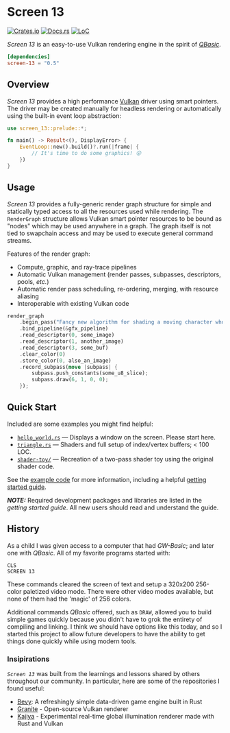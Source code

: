 # Screen 13

[![Crates.io](https://img.shields.io/crates/v/screen-13.svg)](https://crates.io/crates/screen-13)
[![Docs.rs](https://docs.rs/screen-13/badge.svg)](https://docs.rs/screen-13)
[![LoC](https://tokei.rs/b1/github/attackgoat/screen-13?category=code)](https://github.com/attackgoat/screen-13)

_Screen 13_ is an easy-to-use Vulkan rendering engine in the spirit of
_[QBasic](https://en.wikipedia.org/wiki/QBasic)_.

```toml
[dependencies]
screen-13 = "0.5"
```

## Overview

_Screen 13_ provides a high performance [Vulkan](https://www.vulkan.org/) driver using smart
pointers. The driver may be created manually for headless rendering or automatically using the
built-in event loop abstraction:

```rust
use screen_13::prelude::*;

fn main() -> Result<(), DisplayError> {
    EventLoop::new().build()?.run(|frame| {
        // It's time to do some graphics! 😲
    })
}
```

## Usage

_Screen 13_ provides a fully-generic render graph structure for simple and statically
typed access to all the resources used while rendering. The `RenderGraph` structure allows Vulkan
smart pointer resources to be bound as "nodes" which may be used anywhere in a graph. The graph
itself is not tied to swapchain access and may be used to execute general command streams.

Features of the render graph:

 - Compute, graphic, and ray-trace pipelines
 - Automatic Vulkan management (render passes, subpasses, descriptors, pools, _etc._)
 - Automatic render pass scheduling, re-ordering, merging, with resource aliasing
 - Interoperable with existing Vulkan code

```rust
render_graph
    .begin_pass("Fancy new algorithm for shading a moving character who is actively on fire")
    .bind_pipeline(&gfx_pipeline)
    .read_descriptor(0, some_image)
    .read_descriptor(1, another_image)
    .read_descriptor(3, some_buf)
    .clear_color(0)
    .store_color(0, also_an_image)
    .record_subpass(move |subpass| {
        subpass.push_constants(some_u8_slice);
        subpass.draw(6, 1, 0, 0);
    });
```

## Quick Start

Included are some examples you might find helpful:

- [`hello_world.rs`](examples/hello_world.rs) — Displays a window on the screen. Please start here.
- [`triangle.rs`](examples/triangle.rs) — Shaders and full setup of index/vertex buffers; < 100 LOC.
- [`shader-toy/`](examples/shader-toy) — Recreation of a two-pass shader toy using the original
  shader code.

See the [example code](examples/README.md) for more information, including a helpful
[getting started guide](examples/getting-started.md).

**_NOTE:_** Required development packages and libraries are listed in the _getting started guide_.
All new users should read and understand the guide.

## History

As a child I was given access to a computer that had _GW-Basic_; and later one with _QBasic_. All of
my favorite programs started with:

```basic
CLS
SCREEN 13
```

These commands cleared the screen of text and setup a 320x200 256-color paletized video mode. There
were other video modes available, but none of them had the 'magic' of 256 colors.

Additional commands _QBasic_ offered, such as `DRAW`, allowed you to build simple games quickly
because you didn't have to grok the entirety of compiling and linking. I think we should have
options like this today, and so I started this project to allow future developers to have the
ability to get things done quickly while using modern tools.

### Insipirations

_`Screen 13`_ was built from the learnings and lessons shared by others throughout our community. In
particular, here are some of the repositories I found useful:

 - [Bevy](https://bevyengine.org/): A refreshingly simple data-driven game engine built in Rust
 - [Granite](https://github.com/Themaister/Granite) - Open-source Vulkan renderer
 - [Kajiya](https://github.com/EmbarkStudios/kajiya) - Experimental real-time global illumination
   renderer made with Rust and Vulkan
